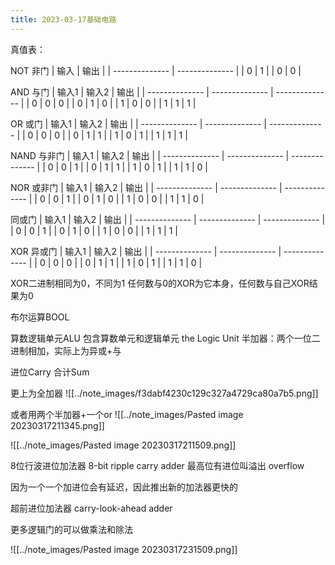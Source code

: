 ```yaml
---
title: 2023-03-17基础电路
---
```


真值表：

NOT 非门
| 输入 | 输出 | 
| -------------- | -------------- | 
| 0 | 1 | 
| 0 | 0 |


AND 与门
| 输入1 | 输入2 | 输出 |
| -------------- | -------------- | -------------- |
| 0 | 0 | 0 |
| 0 | 1 | 0 |
| 1 | 0 | 0 |
| 1 | 1 | 1 |

OR 或门
| 输入1 | 输入2 | 输出 |
| -------------- | -------------- | -------------- |
| 0 | 0 | 0 |
| 0 | 1 | 1 |
| 1 | 0 | 1 |
| 1 | 1 | 1 |

NAND 与非门
| 输入1 | 输入2 | 输出 |
| -------------- | -------------- | -------------- |
| 0 | 0 | 1 |
| 0 | 1 | 1 |
| 1 | 0 | 1 |
| 1 | 1 | 0 |

NOR 或非门
| 输入1 | 输入2 | 输出 |
| -------------- | -------------- | -------------- |
| 0 | 0 | 1 |
| 0 | 1 | 0 |
| 1 | 0 | 0 |
| 1 | 1 | 0 |

同或门
| 输入1 | 输入2 | 输出 |
| -------------- | -------------- | -------------- |
| 0 | 0 | 1 |
| 0 | 1 | 0 |
| 1 | 0 | 0 |
| 1 | 1 | 1 |

XOR 异或门
| 输入1 | 输入2 | 输出 |
| -------------- | -------------- | -------------- |
| 0 | 0 | 0 |
| 0 | 1 | 1 |
| 1 | 0 | 1 |
| 1 | 1 | 0 |

XOR二进制相同为0，不同为1
任何数与0的XOR为它本身，任何数与自己XOR结果为0

布尔运算BOOL

算数逻辑单元ALU
包含算数单元和逻辑单元 the Logic Unit
半加器：两个一位二进制相加，实际上为异或+与

进位Carry
合计Sum

更上为全加器
![[../note_images/f3dabf4230c129c327a4729ca80a7b5.png]]

或者用两个半加器+一个or
![[../note_images/Pasted image 20230317211345.png]]

![[../note_images/Pasted image 20230317211509.png]]

8位行波进位加法器 8-bit ripple carry adder
最高位有进位叫溢出 overflow

因为一个一个加进位会有延迟，因此推出新的加法器更快的

超前进位加法器 carry-look-ahead adder

更多逻辑门的可以做乘法和除法

![[../note_images/Pasted image 20230317231509.png]]